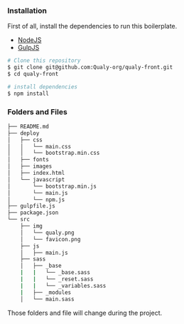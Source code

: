 ### Installation

First of all, install the dependencies to run this boilerplate.

- [NodeJS](http://nodejs.org/)
- [GulpJS](http://gulpjs.com/)


```sh
# Clone this repository
$ git clone git@github.com:Qualy-org/qualy-front.git
$ cd qualy-front

# install dependencies
$ npm install
```

### Folders and Files

```sh
├── README.md
├── deploy
│   ├── css
│   │   └── main.css
│   │   └── bootstrap.min.css
│   ├── fonts
│   ├── images
│   ├── index.html
│   └── javascript
│       └── bootstrap.min.js
│       └── main.js
│       └── npm.js
├── gulpfile.js
├── package.json
└── src
    ├── img
    │   └── qualy.png
    │   └── favicon.png
    ├── js
    │   ├── main.js
    ├── sass
    │   ├── _base
    |   |   └── _base.sass
    |   |   └── _reset.sass
    |   |   └── _variables.sass
    |   ├── _modules
    │   └── main.sass
```
Those folders and file will change during the project.
